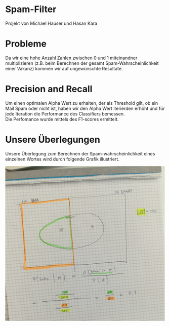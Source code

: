 Spam-Filter
===

Projekt von Michael Hauser und Hasan Kara

# Probleme
Da wir eine hohe Anzahl Zahlen zwischen 0 und 1 miteinandner multiplizieren 
(z.B. beim Berechnen der gesamt Spam-Wahrscheinlichkeit einer Vakanz) kommen wir auf 
ungewünschte Resultate.

# Precision and Recall
Um einen optimalen Alpha Wert zu erhalten, der als Threshold gilt, ob ein 
Mail Spam oder nicht ist, haben wir den Alpha Wert iterierden erhöht und für jede Iteration 
die Performance des Classifiers bemessen.  
Die Perfomance wurde mittels des F1-scores ermittelt.

# Unsere Überlegungen
Unsere Überlegung zum Berechnen der Spam-wahrscheinlichkeit eines einzelnen Wortes 
wird durch folgende Grafik illustriert.

![](ueberlaegung.jpg)